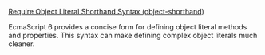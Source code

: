 ﻿[Require Object Literal Shorthand Syntax (object-shorthand)](http://eslint.org/docs/rules/object-shorthand.html)

EcmaScript 6 provides a concise form for defining object literal methods and properties. 
This syntax can make defining complex object literals much cleaner.